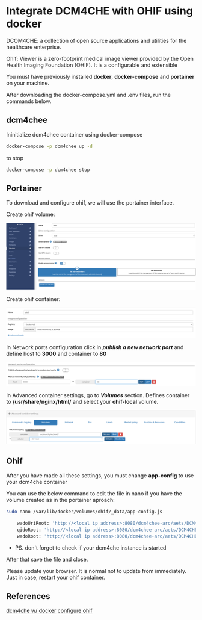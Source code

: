 # Integrate DCM4CHE with OHIF using docker

DCOM4CHE: a collection of open source applications and utilities for the healthcare enterprise.

Ohif: Viewer is a zero-footprint medical image viewer provided by the Open Health Imaging Foundation (OHIF). It is a configurable and extensible

You must have previously installed **docker**, **docker-compose** and **portainer**  on your machine.

After downloading the docker-compose.yml and .env files, run the commands below.

## dcm4chee

Ininitialize dcm4chee container using docker-compose
```bash
docker-compose -p dcm4chee up -d
```
to stop 
```bash
docker-compose -p dcm4chee stop
```

## Portainer
To download and configure ohif, we will use the portainer interface.

Create ohif volume:

![img 1](./docs/image/img-1.png)

Create ohif container:

![img 2](./docs/image/img-2.png)

In Network ports configuration
click in **_publish a new network port_** and define host to **3000** and container to **80**

![img 2.1](./docs/image/img-2.1.png)

In Advanced container settings, go to **_Volumes_** section. Defines container to __/usr/share/nginx/html/__ and select your __ohif-local__ volume.

![img 2.2](./docs/image/img-2.2.png)

## Ohif
After you have made all these settings, you must change __app-config__ to use your dcm4che container

You can use the below command to edit the file in nano if you have the volume created as in the portainer aproach:

```bash
sudo nano /var/lib/docker/volumes/ohif/_data/app-config.js
```

```bash
    wadoUriRoot: 'http://<local ip address>:8080/dcm4chee-arc/aets/DCM4CHEE/wado',
    qidoRoot: 'http://<local ip address>:8080/dcm4chee-arc/aets/DCM4CHEE/rs',
    wadoRoot: 'http://<local ip address>:8080/dcm4chee-arc/aets/DCM4CHEE/rs',
```

* PS. don't forget to check if your dcm4che instance is started

After that save the file and close.

Please update your browser. It is normal not to update from immediately. Just in case, restart your ohif container.

## References

[dcm4che w/ docker](https://docs.ohif.org/history/v1/connecting-to-image-archives/dcm4chee-with-docker.html) 
[configure ohif](https://openintegrator.com/how-to-install-ohif-web-based-dicom-viewer-in-docker-and-connect-to-dcm4chee-vna/)



